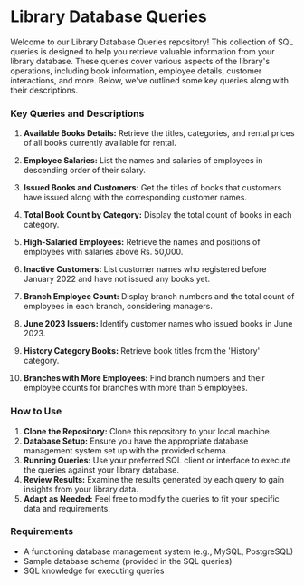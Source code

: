 

# Library Database Queries

Welcome to our Library Database Queries repository! This collection of SQL queries is designed to help you retrieve valuable information from your library database. These queries cover various aspects of the library's operations, including book information, employee details, customer interactions, and more. Below, we've outlined some key queries along with their descriptions.

### Key Queries and Descriptions

1. **Available Books Details:** Retrieve the titles, categories, and rental prices of all books currently available for rental.

2. **Employee Salaries:** List the names and salaries of employees in descending order of their salary.

3. **Issued Books and Customers:** Get the titles of books that customers have issued along with the corresponding customer names.

4. **Total Book Count by Category:** Display the total count of books in each category.

5. **High-Salaried Employees:** Retrieve the names and positions of employees with salaries above Rs. 50,000.

6. **Inactive Customers:** List customer names who registered before January 2022 and have not issued any books yet.

7. **Branch Employee Count:** Display branch numbers and the total count of employees in each branch, considering managers.

8. **June 2023 Issuers:** Identify customer names who issued books in June 2023.

9. **History Category Books:** Retrieve book titles from the 'History' category.

10. **Branches with More Employees:** Find branch numbers and their employee counts for branches with more than 5 employees.

### How to Use

1. **Clone the Repository:** Clone this repository to your local machine.
2. **Database Setup:** Ensure you have the appropriate database management system set up with the provided schema.
3. **Running Queries:** Use your preferred SQL client or interface to execute the queries against your library database.
4. **Review Results:** Examine the results generated by each query to gain insights from your library data.
5. **Adapt as Needed:** Feel free to modify the queries to fit your specific data and requirements.

### Requirements

- A functioning database management system (e.g., MySQL, PostgreSQL)
- Sample database schema (provided in the SQL queries)
- SQL knowledge for executing queries


